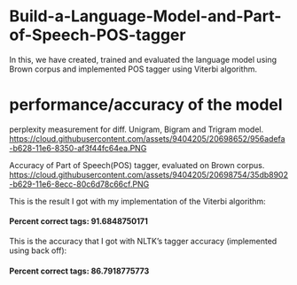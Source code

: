 # Build-a-Language-Model-and-Part-of-Speech-POS-tagger

In this, we have created, trained and evaluated the language model using Brown corpus and 
implemented POS tagger using Viterbi algorithm.

# performance/accuracy of the model

perplexity measurement for diff. Unigram, Bigram and Trigram model. 
https://cloud.githubusercontent.com/assets/9404205/20698652/956adefa-b628-11e6-8350-af3f44fc64ea.PNG

Accuracy of Part of Speech(POS) tagger, evaluated on Brown corpus.
https://cloud.githubusercontent.com/assets/9404205/20698754/35db8902-b629-11e6-8ecc-80c6d78c66cf.PNG


This is the result I got with my implementation of the Viterbi algorithm:
#### Percent correct tags: 91.6848750171

This is the accuracy that I got with NLTK’s tagger accuracy (implemented using back off):
#### Percent correct tags: 86.7918775773
